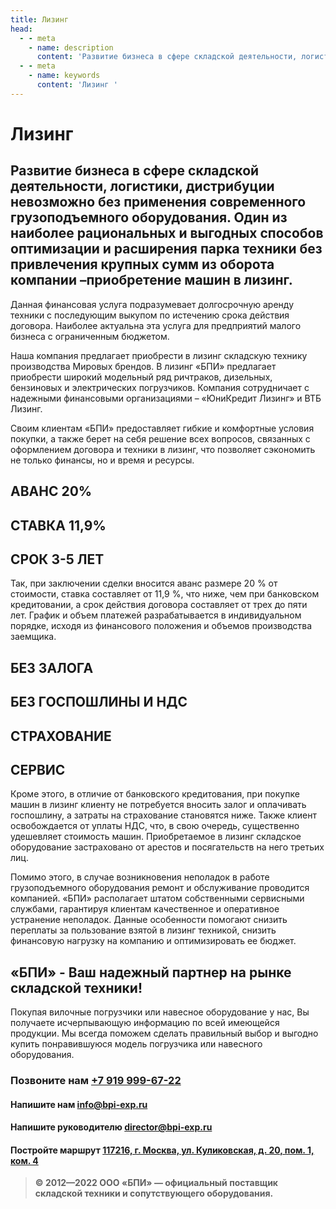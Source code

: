 ```yaml
---
title: Лизинг
head:
  - - meta
    - name: description
      content: 'Развитие бизнеса в сфере складской деятельности, логистики, дистрибуции невозможно без применения современного грузоподъемного оборудования. Один из наиболее рациональных и выгодных способов оптимизации и расширения парка техники без привлечения крупных сумм из оборота компании –приобретение машин в лизинг. '
  - - meta
    - name: keywords 
      content: 'Лизинг '
---
```


# Лизинг

## Развитие бизнеса в сфере складской деятельности, логистики, дистрибуции невозможно без применения современного грузоподъемного оборудования. Один из наиболее рациональных и выгодных способов оптимизации и расширения парка техники без привлечения крупных сумм из оборота компании –приобретение машин в лизинг.

Данная финансовая услуга подразумевает долгосрочную аренду техники с последующим выкупом по истечению срока действия договора. Наиболее актуальна эта услуга для предприятий малого бизнеса с ограниченным бюджетом.

Наша компания предлагает приобрести в лизинг складскую технику производства Мировых брендов.
В лизинг «БПИ» предлагает приобрести широкий модельный ряд ричтраков, дизельных, бензиновых и электрических погрузчиков. Компания сотрудничает с надежными финансовыми организациями – «ЮниКредит Лизинг» и ВТБ Лизинг.

Своим клиентам «БПИ» предоставляет гибкие и комфортные условия покупки, а также берет на себя решение всех вопросов, связанных с оформлением договора и техники в лизинг, что позволяет сэкономить не только финансы, но и время и ресурсы.

## АВАНС 20%

## СТАВКА 11,9%

## СРОК 3-5 ЛЕТ

Так, при заключении сделки вносится аванс размере 20 % от стоимости, ставка составляет от 11,9 %, что ниже, чем при банковском кредитовании, а срок действия договора составляет от трех до пяти лет. График и объем платежей разрабатывается в индивидуальном порядке, исходя из финансового положения и объемов производства заемщика.

## БЕЗ ЗАЛОГА

## БЕЗ ГОСПОШЛИНЫ И НДС

## СТРАХОВАНИЕ

## СЕРВИС

Кроме этого, в отличие от банковского кредитования, при покупке машин в лизинг клиенту не потребуется вносить залог и оплачивать госпошлину, а затраты на страхование становятся ниже. Также клиент освобождается от уплаты НДС, что, в свою очередь, существенно удешевляет стоимость машин. Приобретаемое в лизинг складское оборудование застраховано от арестов и посягательств на него третьих лиц.

Помимо этого, в случае возникновения неполадок в работе грузоподъемного оборудования ремонт и обслуживание проводится компанией. «БПИ» располагает штатом собственными сервисными службами, гарантируя клиентам качественное и оперативное устранение неполадок. Данные особенности помогают снизить переплаты за пользование взятой в лизинг техникой, снизить финансовую нагрузку на компанию и оптимизировать ее бюджет.


## «БПИ» - Ваш надежный партнер на рынке складской техники!

Покупая вилочные погрузчики или навесное оборудование у нас, Вы получаете исчерпывающую информацию по всей имеющейся продукции. Мы всегда поможем сделать правильный выбор и выгодно купить понравившуюся модель погрузчика или навесного оборудования.


### Позвоните нам <a href="tel:+79199996722">+7 919 999-67-22</a>

#### Напишите нам <a href="mailto:info@bpi-exp.ru">info@bpi-exp.ru</a>

#### Напишите руководителю <a href="mailto:director@bpi-exp.ru">director@bpi-exp.ru</a>

#### Постройте маршрут <a href="https://yandex.ru/maps/213/moscow/?from=api-maps&ll=37.560718%2C55.567506&mode=routes&origin=jsapi_2_1_79&rtext=~55.567988%2C37.560664&rtt=mt&ruri=~&z=19">117216, г. Москва, ул. Куликовская, д. 20, пом. 1, ком. 4</a>

> **© 2012—2022 ООО «БПИ» — официальный поставщик складской техники и сопутствующего оборудования.**
